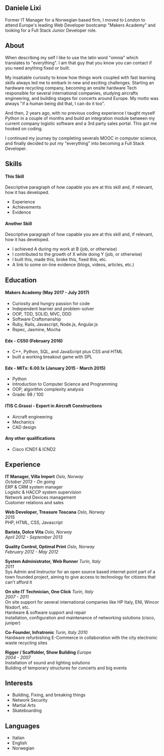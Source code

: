 
## Daniele Lixi

Former IT Manager for a Norwegian based firm, I moved to London to attend Europe's leading Web Developer bootcamp "Makers Academy" and looking for a Full Stack Junior Developer role.

## About
When describing my self I like to use the latin word "omnia" which translates to "everything".
I am that guy that you know you can contact if you need anything fixed or built.

My insatiable curiosity to know how things work coupled with fast learning skills always led me to embark in new and exciting challenges.
Starting an hardware recycling company, becoming an onsite hardware Tech responsible for several international companies, studying aircrafts engineering, and building stages for concerts around Europe.
My motto was always "if a human being did that, I can do it too".

And then, 2 years ago, with no previous coding experience I taught myself Python in a couple of months and build an integration module between my current company logistic software and a 3rd party sales portal. This got me hooked on coding.

I continued my journey by completing severals MOOC in computer science, and finally decided to put my "everything" into becoming a Full Stack Developer.


## Skills

#### This Skill

Descriptive paragraph of how capable you are at this skill and, if relevant, how it has developed.

- Experience
- Achievements
- Evidence

#### Another Skill

Descriptive paragraph of how capable you are at this skill and, if relevant, how it has developed.

- I achieved A during my work at B (job, or otherwise)
- I contributed to the growth of X while doing Y (job, or otherwise)
- I built this, made this, broke this, fixed this, etc.
- A link to some on-line evidence (blogs, videos, articles, etc.)

## Education

#### Makers Academy (May 2017 - July 2017)

- Curiosity and hungry passion for code
- Independent learner and problem-solver
- OOP, TDD, SOLID, MVC, DDD
- Software Craftsmanship
- Ruby, Rails, Javascript, Node.js, Angular.js
- Rspec, Jasmine, Mocha

#### Edx - CS50 (February 2016)
 - C++, Python, SQL, and JavaScript plus CSS and HTML
 - built a working breakout game with SPL

#### Edx - MITx: 6.00.1x (January 2015 - March 2015)
- Python
- Introduction to Computer Science and Programming
- OOP, algorithm complexity analysis
- Grade: 98 / 100

#### ITIS C.Grassi - Expert in Aircraft Constructions
  - Aircraft engineering
  - Mechanics
  - CAD design

#### Any other qualifications
  - Cisco ICND1 & ICND2

## Experience

**IT Manager, Villa Import** *Oslo, Norway*  
*October 2013 - On going*  
ERP & CRM system manager  
Logistic & HACCP system supervision  
Network and Devices management  
Customer relations and sales

**Web Developer, Treasure Toscana** *Oslo, Norway*  
*2015*  
PHP, HTML, CSS, Javascript

**Barista, Dolce Vita** *Oslo, Norway*  
*April 2012 - September 2013*

**Quality Control, Optimal Print** *Oslo, Norway*  
*February 2012 - May 2012*

**System Administrator, Web Runner** *Turin, Italy*  
*2011*  
Sys Admin and Instructor for an open source based internet point part of a town founded project, aiming to give access to technology for citizens that can't afford it

**On site IT Technician, One Click** *Turin, Italy*  
*2007 - 2011*   
On site support for several international companies like HP Italy, ENI, Wincor Nixdorf, etc.  
Hardware & software support and repair  
Installation, configuration and maintenance of networking solutions (cisco, juniper)

**Co-Founder, Infratronic** *Turin, Italy*
*2010*  
Hardware refurbishing E-Commerce in collaboration with the city electronic waste recycling sites

**Rigger / Scaffolder, Show Building** *Europe*   
*2004 - 2007*  
Installation of sound and lighting solutions  
Building of temporary structures for concerts and big events

## Interests
 - Building, Fixing, and breaking things
 - Network Security
 - Martial Arts
 - Skateboarding

## Languages
 - Italian
 - English
 - Norwegian
